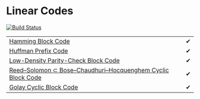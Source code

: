 # Linear Codes

[![Build Status](https://travis-ci.org/ItmoDreamTeam/linear-codes.svg?branch=master)](https://travis-ci.org/ItmoDreamTeam/linear-codes)

<table>
<tr>
    <td><a href="https://github.com/ItmoDreamTeam/linear-codes/blob/master/src/main/java/linearcodes/HammingCode.kt">Hamming Block Code</a></td>
    <td>✔</td>    
</tr>
<tr>
    <td><a href="https://github.com/ItmoDreamTeam/linear-codes/blob/master/src/main/java/linearcodes/HuffmanCode.kt">Huffman Prefix Code</a></td>
    <td>✔</td>    
</tr>
<tr>
    <td><a href="https://github.com/ItmoDreamTeam/linear-codes/blob/master/src/main/java/linearcodes/LdpcCode.kt">Low-Density Parity-Check Block Code</a></td>
    <td>✔</td>    
</tr>
<tr>
    <td><a href="https://github.com/ItmoDreamTeam/linear-codes-py/blob/master/main/bch.py">Reed–Solomon ⊂ Bose–Chaudhuri–Hocquenghem Cyclic Block Code</a></td>
    <td>✔</td>    
</tr>
<tr>
    <td><a href="https://github.com/ItmoDreamTeam/linear-codes-py/blob/master/main/golay.py">Golay Cyclic Block Code</a></td>
    <td>✔</td>    
</tr>
</table>
